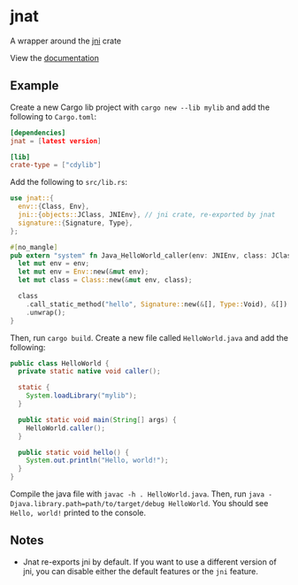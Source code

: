 # jnat

A wrapper around the [jni](https://crates.io/crates/jni) crate

View the [documentation](https://docs.rs/jnat)

## Example

Create a new Cargo lib project with `cargo new --lib mylib` and add the following to `Cargo.toml`:

```toml
[dependencies]
jnat = [latest version]

[lib]
crate-type = ["cdylib"]
```

Add the following to `src/lib.rs`:

```rust
use jnat::{
  env::{Class, Env},
  jni::{objects::JClass, JNIEnv}, // jni crate, re-exported by jnat
  signature::{Signature, Type},
};

#[no_mangle]
pub extern "system" fn Java_HelloWorld_caller(env: JNIEnv, class: JClass) {
  let mut env = env;
  let mut env = Env::new(&mut env);
  let mut class = Class::new(&mut env, class);

  class
    .call_static_method("hello", Signature::new(&[], Type::Void), &[])
    .unwrap();
}
```

Then, run `cargo build`. Create a new file called `HelloWorld.java` and add the following:

```java
public class HelloWorld {
  private static native void caller();

  static {
    System.loadLibrary("mylib");
  }

  public static void main(String[] args) {
    HelloWorld.caller();
  }

  public static void hello() {
    System.out.println("Hello, world!");
  }
}
```

Compile the java file with `javac -h . HelloWorld.java`. Then, run `java -Djava.library.path=path/to/target/debug HelloWorld`. You should see `Hello, world!` printed to the console.

## Notes

- Jnat re-exports jni by default. If you want to use a different version of jni, you can disable either the default features or the `jni` feature.
